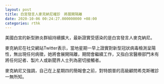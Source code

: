 ```yaml
---
layout: post
title: 白宮發言人麥克納尼確診　將展開隔離
date: 2020-10-06 00:24:27.000000000 +08:00
categories: rthk
---
```


美國白宮的新型肺炎群組持續擴大，最新證實受感染的是白宮發言人麥克納尼。

麥克納尼在社交網站Twitter表示，當地星期一早上證實對新型冠狀病毒檢測呈陽性，無出現任何病徵，她將會展開隔離，期間會繼續工作，又指白宮醫療部門未有將任何記者、製片人或新聞界人士列為密切接觸者。

麥克納尼又強調，自己在上星期四的簡報會之前，對特朗普的高級顧問希克斯確診一無所知。
